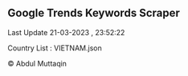 

## Google Trends Keywords Scraper 
 
Last Update 21-03-2023 , 23:52:22

Country List :
VIETNAM.json



© Abdul Muttaqin 
